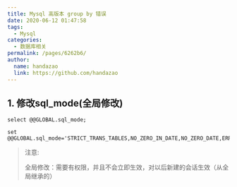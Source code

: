 ```yaml
---
title: Mysql 高版本 group by 错误
date: 2020-06-12 01:47:58
tags: 
  - Mysql
categories: 
  - 数据库相关
permalink: /pages/6262b6/
author: 
  name: handazao
  link: https://github.com/handazao
---
```


## 1. 修改sql_mode(全局修改)
```shell
select @@GLOBAL.sql_mode;

set @@GLOBAL.sql_mode='STRICT_TRANS_TABLES,NO_ZERO_IN_DATE,NO_ZERO_DATE,ERROR_FOR_DIVISION_BY_ZERO,NO_ENGINE_SUBSTITUTION'
```

> 注意:
> 
> 全局修改：需要有权限，并且不会立即生效，对以后新建的会话生效（从全局继承的）